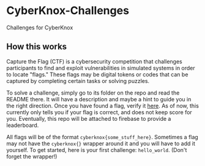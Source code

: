 # CyberKnox-Challenges

Challenges for CyberKnox

## How this works

Capture the Flag (CTF) is a cybersecurity competition that challenges 
participants to find and exploit vulnerabilities in simulated systems in order 
to locate "flags." These flags may be digital tokens or codes that can be 
captured by completing certain tasks or solving puzzles.

To solve a challenge, simply go to its folder on the repo and read the README
there. It will have a description and maybe a hint to guide you in the right
direction. Once you have found a flag, verify it [here](https://archaversine.github.io/CyberKnox-Challenges/).
As of now, this currently only tells you if your flag is correct, and does not
keep score for you. Eventually, this repo will be attached to firebase to
provide a leaderboard.

All flags will be of the format `cyberknox{some_stuff_here}`. Sometimes a flag
may not have the `cyberknox{}` wrapper around it and you will have to add it
yourself. To get started, here is your first challenge: `hello_world`. 
(Don't forget the wrapper!)
